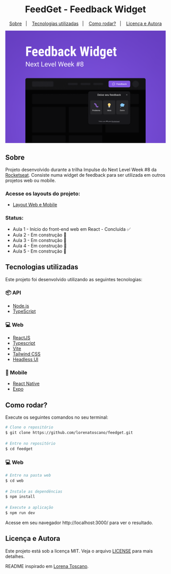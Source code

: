 <!-- <p align="center">
   <a href="https://github.com/lorenatoscano/feedget/blob/main/README-en.md">English</a>&nbsp;&nbsp;&nbsp;•&nbsp;&nbsp;
   <a href="https://github.com/lorenatoscano/feedget/blob/main/README.md">Português (Brasil)</a>
</p> -->

<h1 align="center">FeedGet - Feedback Widget</h1>

<p align="center">
  <a href="#sobre">Sobre</a>&nbsp;&nbsp;&nbsp;|&nbsp;&nbsp;&nbsp;
  <a href="#tecnologias-utilizadas">Tecnologias utilizadas</a>&nbsp;&nbsp;&nbsp;|&nbsp;&nbsp;&nbsp;
  <a href="#como-rodar">Como rodar?</a>&nbsp;&nbsp;&nbsp;|&nbsp;&nbsp;&nbsp;
  <a href="#licença-e-autora">Licença e Autora</a>
</p>

![cover](.github/cover.png?style=flat)

## Sobre
Projeto desenvolvido durante a trilha Impulse do Next Level Week #8 da [Rocketseat](https://rocketseat.com.br/). Consiste numa widget de feedback para ser utilizada em outros projetos web ou mobile.

### Acesse os layouts do projeto:
- [Layout Web e Mobile](https://www.figma.com/community/file/1102912516166573468)


### Status:
- Aula 1 - Início do front-end web em React - Concluída ✅
- Aula 2 - Em construção 🚧
- Aula 3 - Em construção 🚧
- Aula 4 - Em construção 🚧
- Aula 5 - Em construção 🚧

## Tecnologias utilizadas

Este projeto foi desenvolvido utilizando as seguintes tecnologias:

### 📦 API
- [Node.js](https://nodejs.org/en/)
- [TypeScript](https://www.typescriptlang.org/)

### 💻 Web
- [ReactJS](https://reactjs.org/)
- [Typescript](https://www.typescriptlang.org/)
- [Vite](https://vitejs.dev/)
- [Tailwind CSS](https://tailwindcss.com/)
- [Headless UI](https://headlessui.dev/)

### 📱 Mobile
- [React Native](https://reactnative.dev/)
- [Expo](https://expo.dev/)

## Como rodar?

Execute os seguintes comandos no seu terminal:

```bash
# Clone o repositório
$ git clone https://github.com/lorenatoscano/feedget.git

# Entre no repositório
$ cd feedget
```

<!-- ### 📦 API


```bash
# Entre na pasta do backend
$ cd backend

# Faça uma copia do arquivo `.env.example` para `.env` e preencha com as suas credenciais do GitHub
$ cp .env.example .env

# Instale as dependências
$ yarn

# Execute as migrations
$ yarn prisma migrate dev

# Inicie o servidor
$ yarn dev
```

Acesse a API em http://localhost:4000 -->

### 💻 Web

```bash
# Entre na pasta web
$ cd web

# Instale as dependências
$ npm install

# Execute a aplicação
$ npm run dev
```
Acesse em seu navegador http://localhost:3000/ para ver o resultado.

<!-- ### 📱 Mobile
> Para utilizar o servidor com a aplicação mobile, é necessário criar uma conta no [Expo](https://expo.dev/), criar um projeto com o nome `nlwheatapp` e colocar https://auth.expo.io/@[seu-user]/nlwheatapp nos campos "Homepage URL" e "Authorization callback URL" do seu OAuth App

```bash
# Entre na pasta mobile
$ cd mobile

# Instale as dependências
$ yarn

# Execute a aplicação
$ expo start
```

Para ver o resultado da versão mobile você precisa de um smartphone com o aplicativo [Expo](https://play.google.com/store/apps/details?id=host.exp.exponent) instalado ou um emulador android/ios.

Depois de executar a aplicação, leia o QRCode pelo aplicativo. -->


## Licença e Autora

Este projeto está sob a licença MIT. Veja o arquivo [LICENSE](https://github.com/KesleyMuniz/FeedGet/blob/main/LICENSE) para mais detalhes.

README inspirado em [Lorena Toscano](https://github.com/lorenatoscano/feedget).
